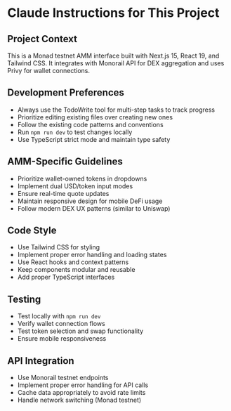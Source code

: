 # Claude Instructions for This Project

## Project Context
This is a Monad testnet AMM interface built with Next.js 15, React 19, and Tailwind CSS. It integrates with Monorail API for DEX aggregation and uses Privy for wallet connections.

## Development Preferences
- Always use the TodoWrite tool for multi-step tasks to track progress
- Prioritize editing existing files over creating new ones
- Follow the existing code patterns and conventions
- Run `npm run dev` to test changes locally 
- Use TypeScript strict mode and maintain type safety

## AMM-Specific Guidelines
- Prioritize wallet-owned tokens in dropdowns
- Implement dual USD/token input modes
- Ensure real-time quote updates
- Maintain responsive design for mobile DeFi usage
- Follow modern DEX UX patterns (similar to Uniswap)

## Code Style
- Use Tailwind CSS for styling
- Implement proper error handling and loading states
- Use React hooks and context patterns
- Keep components modular and reusable
- Add proper TypeScript interfaces

## Testing
- Test locally with `npm run dev`
- Verify wallet connection flows
- Test token selection and swap functionality
- Ensure mobile responsiveness

## API Integration
- Use Monorail testnet endpoints
- Implement proper error handling for API calls
- Cache data appropriately to avoid rate limits
- Handle network switching (Monad testnet)